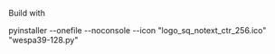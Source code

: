 Build with

pyinstaller --onefile --noconsole --icon "logo_sq_notext_ctr_256.ico" "wespa39-128.py"

